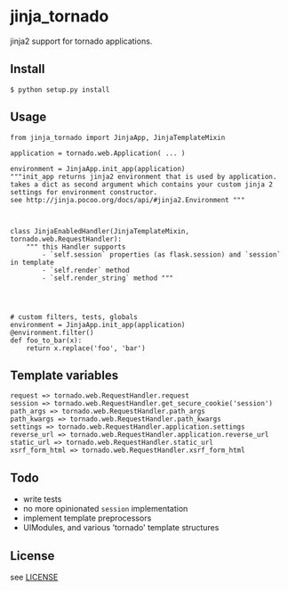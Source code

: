 jinja_tornado
=============

jinja2 support for tornado applications.

## Install

    $ python setup.py install


## Usage

    from jinja_tornado import JinjaApp, JinjaTemplateMixin

    application = tornado.web.Application( ... )

    environment = JinjaApp.init_app(application) 
    """init_app returns jinja2 environment that is used by application.
    takes a dict as second argument which contains your custom jinja 2
    settings for environment constructor.
    see http://jinja.pocoo.org/docs/api/#jinja2.Environment """



    class JinjaEnabledHandler(JinjaTemplateMixin, tornado.web.RequestHandler):
        """ this Handler supports
            - `self.session` properties (as flask.session) and `session` in template
            - `self.render` method
            - `self.render_string` method """




    # custom filters, tests, globals
    environment = JinjaApp.init_app(application)
    @environment.filter()
    def foo_to_bar(x):
        return x.replace('foo', 'bar')

## Template variables

    request => tornado.web.RequestHandler.request
    session => tornado.web.RequestHandler.get_secure_cookie('session')
    path_args => tornado.web.RequestHandler.path_args
    path_kwargs => tornado.web.RequestHandler.path_kwargs
    settings => tornado.web.RequestHandler.application.settings
    reverse_url => tornado.web.RequestHandler.application.reverse_url
    static_url => tornado.web.RequestHandler.static_url
    xsrf_form_html => tornado.web.RequestHandler.xsrf_form_html


## Todo

- write tests
- no more opinionated `session` implementation
- implement template preprocessors
- UIModules, and various 'tornado' template structures

## License

see [LICENSE](LICENSE)
